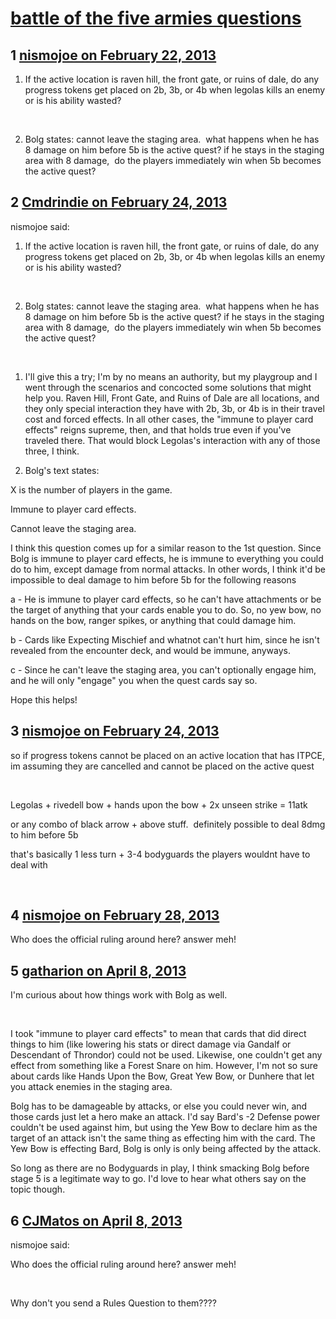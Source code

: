 # [battle of the five armies questions](https://community.fantasyflightgames.com/topic/79707-battle-of-the-five-armies-questions/)

## 1 [nismojoe on February 22, 2013](https://community.fantasyflightgames.com/topic/79707-battle-of-the-five-armies-questions/?do=findComment&comment=766246)

1) If the active location is raven hill, the front gate, or ruins of dale, do any progress tokens get placed on 2b, 3b, or 4b when legolas kills an enemy or is his ability wasted?

 

2) Bolg states: cannot leave the staging area.  what happens when he has 8 damage on him before 5b is the active quest? if he stays in the staging area with 8 damage,  do the players immediately win when 5b becomes the active quest?

## 2 [Cmdrindie on February 24, 2013](https://community.fantasyflightgames.com/topic/79707-battle-of-the-five-armies-questions/?do=findComment&comment=766574)

nismojoe said:

1) If the active location is raven hill, the front gate, or ruins of dale, do any progress tokens get placed on 2b, 3b, or 4b when legolas kills an enemy or is his ability wasted?

 

2) Bolg states: cannot leave the staging area.  what happens when he has 8 damage on him before 5b is the active quest? if he stays in the staging area with 8 damage,  do the players immediately win when 5b becomes the active quest?



 

1) I'll give this a try; I'm by no means an authority, but my playgroup and I went through the scenarios and concocted some solutions that might help you. Raven Hill, Front Gate, and Ruins of Dale are all locations, and they only special interaction they have with 2b, 3b, or 4b is in their travel cost and forced effects. In all other cases, the "immune to player card effects" reigns supreme, then, and that holds true even if you've traveled there. That would block Legolas's interaction with any of those three, I think. 

2) Bolg's text states: 

X is the number of players in the game.

Immune to player card effects.

Cannot leave the staging area.

I think this question comes up for a similar reason to the 1st question. Since Bolg is immune to player card effects, he is immune to everything you could do to him, except damage from normal attacks. In other words, I think it'd be impossible to deal damage to him before 5b for the following reasons 

a - He is immune to player card effects, so he can't have attachments or be the target of anything that your cards enable you to do. So, no yew bow, no hands on the bow, ranger spikes, or anything that could damage him. 

b - Cards like Expecting Mischief and whatnot can't hurt him, since he isn't revealed from the encounter deck, and would be immune, anyways.

c - Since he can't leave the staging area, you can't optionally engage him, and he will only "engage" you when the quest cards say so.

Hope this helps!

## 3 [nismojoe on February 24, 2013](https://community.fantasyflightgames.com/topic/79707-battle-of-the-five-armies-questions/?do=findComment&comment=766615)

so if progress tokens cannot be placed on an active location that has ITPCE, im assuming they are cancelled and cannot be placed on the active quest

 

Legolas + rivedell bow + hands upon the bow + 2x unseen strike = 11atk

or any combo of black arrow + above stuff.  definitely possible to deal 8dmg to him before 5b

that's basically 1 less turn + 3-4 bodyguards the players wouldnt have to deal with

 

## 4 [nismojoe on February 28, 2013](https://community.fantasyflightgames.com/topic/79707-battle-of-the-five-armies-questions/?do=findComment&comment=768562)

Who does the official ruling around here? answer meh!

## 5 [gatharion on April 8, 2013](https://community.fantasyflightgames.com/topic/79707-battle-of-the-five-armies-questions/?do=findComment&comment=782768)

I'm curious about how things work with Bolg as well.

 

I took "immune to player card effects" to mean that cards that did direct things to him (like lowering his stats or direct damage via Gandalf or Descendant of Throndor) could not be used. Likewise, one couldn't get any effect from something like a Forest Snare on him. However, I'm not so sure about cards like Hands Upon the Bow, Great Yew Bow, or Dunhere that let you attack enemies in the staging area.

Bolg has to be damageable by attacks, or else you could never win, and those cards just let a hero make an attack. I'd say Bard's -2 Defense power couldn't be used against him, but using the Yew Bow to declare him as the target of an attack isn't the same thing as effecting him with the card. The Yew Bow is effecting Bard, Bolg is only is only being affected by the attack. 

So long as there are no Bodyguards in play, I think smacking Bolg before stage 5 is a legitimate way to go. I'd love to hear what others say on the topic though.

## 6 [CJMatos on April 8, 2013](https://community.fantasyflightgames.com/topic/79707-battle-of-the-five-armies-questions/?do=findComment&comment=782814)

nismojoe said:

Who does the official ruling around here? answer meh!



 

Why don't you send a Rules Question to them????

